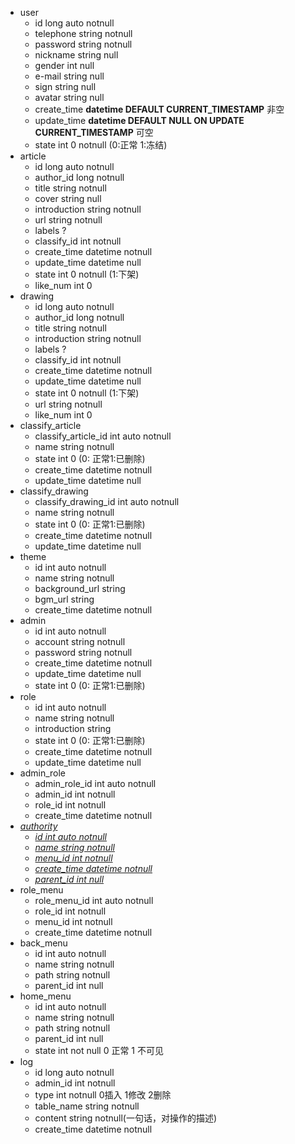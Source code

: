- user
  - id long auto notnull
  - telephone string notnull
  - password string notnull
  - nickname string null
  - gender int null
  - e-mail string null
  - sign string null
  - avatar string null
  - create_time **datetime DEFAULT CURRENT_TIMESTAMP** 非空
  - update_time  **datetime DEFAULT NULL ON UPDATE CURRENT_TIMESTAMP** 可空
  - state int 0 notnull (0:正常 1:冻结)
- article
  - id long auto notnull
  - author_id long notnull
  - title string notnull
  - cover string null
  - introduction string notnull
  - url string notnull
  - labels ?
  - classify_id int notnull
  - create_time datetime notnull
  - update_time datetime null
  - state int 0 notnull (1:下架)
  - like_num int 0
- drawing
  - id long auto notnull
  - author_id long notnull
  - title string notnull
  - introduction string notnull
  - labels ?
  - classify_id int notnull
  - create_time datetime notnull
  - update_time datetime null
  - state int 0 notnull (1:下架)
  - url string notnull
  - like_num int 0
- classify_article
  - classify_article_id int auto notnull
  - name string  notnull
  - state int 0 (0: 正常1:已删除)
  - create_time datetime notnull
  - update_time datetime null
- classify_drawing
  - classify_drawing_id int auto notnull
  - name string  notnull
  - state int 0 (0: 正常1:已删除)
  - create_time datetime notnull
  - update_time datetime null
- theme
  - id int auto notnull
  - name string notnull
  - background_url string 
  - bgm_url string
  - create_time datetime notnull
- admin
  - id int auto notnull
  - account string notnull
  - password string notnull
  - create_time datetime notnull
  - update_time datetime null
  - state int 0 (0: 正常1:已删除)
- role
  - id int auto notnull
  - name string notnull
  - introduction string
  - state int 0 (0: 正常1:已删除)
  - create_time datetime notnull
  - update_time datetime null
- admin_role
  - admin_role_id int auto notnull 
  - admin_id int notnull
  - role_id int notnull
  - create_time datetime notnull
- <u>*authority*</u>
  - <u>*id int auto notnull*</u>
  - <u>*name string notnull*</u>
  - <u>*menu_id int notnull*</u>
  - <u>*create_time datetime notnull*</u>
  - <u>*parent_id int null*</u>
- role_menu
  - role_menu_id int auto notnull
  - role_id int notnull
  - menu_id int notnull
  - create_time datetime notnull
- back_menu
  - id int auto notnull
  - name string notnull
  - path string notnull
  - parent_id int null
- home_menu
  - id int auto notnull
  - name string notnull
  - path string notnull
  - parent_id int null
  - state int not null 0 正常 1 不可见
- log
  - id long auto notnull
  - admin_id int notnull
  - type int notnull 0插入 1修改 2删除
  - table_name string notnull
  - content string notnull(一句话，对操作的描述)
  - create_time datetime notnull

